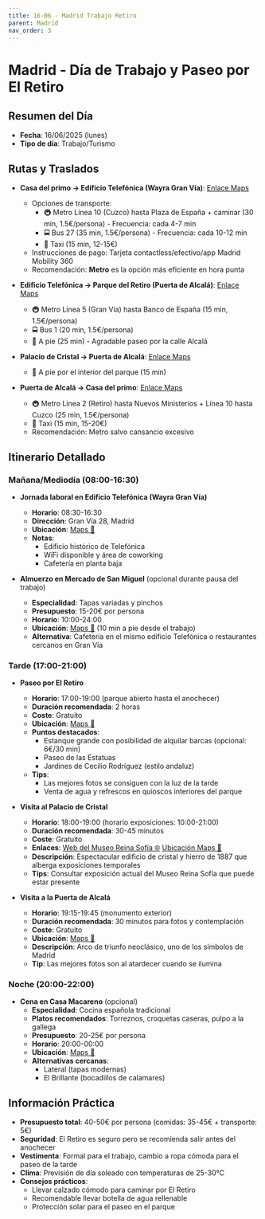 ```yaml
---
title: 16-06 - Madrid Trabajo Retiro
parent: Madrid
nav_order: 3
---
```


# Madrid - Día de Trabajo y Paseo por El Retiro

## Resumen del Día
* **Fecha**: 16/06/2025 (lunes)
* **Tipo de día**: Trabajo/Turismo

## Rutas y Traslados
* **Casa del primo → Edificio Telefónica (Wayra Gran Vía)**: [Enlace Maps](https://www.google.com/maps/dir/?api=1&origin=Miguel+Solas+4,+Madrid&destination=Gran+V%C3%ADa+28,+Madrid&travelmode=transit)
  * Opciones de transporte: 
    * 🚇 Metro Línea 10 (Cuzco) hasta Plaza de España + caminar (30 min, 1.5€/persona) - Frecuencia: cada 4-7 min
    * 🚍 Bus 27 (35 min, 1.5€/persona) - Frecuencia: cada 10-12 min
    * 🚕 Taxi (15 min, 12-15€)
  * Instrucciones de pago: Tarjeta contactless/efectivo/app Madrid Mobility 360
  * Recomendación: **Metro** es la opción más eficiente en hora punta

* **Edificio Telefónica → Parque del Retiro (Puerta de Alcalá)**: [Enlace Maps](https://www.google.com/maps/dir/?api=1&origin=Gran+V%C3%ADa+28,+Madrid&destination=Parque+del+Retiro,+Puerta+de+Alcal%C3%A1,+Madrid&travelmode=transit)
  * 🚇 Metro Línea 5 (Gran Vía) hasta Banco de España (15 min, 1.5€/persona)
  * 🚍 Bus 1 (20 min, 1.5€/persona)
  * 🚶 A pie (25 min) - Agradable paseo por la calle Alcalá

* **Palacio de Cristal → Puerta de Alcalá**: [Enlace Maps](https://www.google.com/maps/dir/?api=1&origin=Palacio+de+Cristal,+Madrid&destination=Puerta+de+Alcal%C3%A1,+Madrid&travelmode=walking)
  * 🚶 A pie por el interior del parque (15 min)

* **Puerta de Alcalá → Casa del primo**: [Enlace Maps](https://www.google.com/maps/dir/?api=1&origin=Puerta+de+Alcal%C3%A1,+Madrid&destination=Miguel+Solas+4,+Madrid&travelmode=transit)
  * 🚇 Metro Línea 2 (Retiro) hasta Nuevos Ministerios + Línea 10 hasta Cuzco (25 min, 1.5€/persona)
  * 🚕 Taxi (15 min, 15-20€)
  * Recomendación: Metro salvo cansancio excesivo

## Itinerario Detallado
### Mañana/Mediodía (08:00-16:30)
* **Jornada laboral en Edificio Telefónica (Wayra Gran Vía)**
  * **Horario**: 08:30-16:30
  * **Dirección**: Gran Vía 28, Madrid
  * **Ubicación**: [Maps 📍](https://www.google.com/maps/dir/?api=1&destination=Gran+V%C3%ADa+28,+Madrid&travelmode=transit)
  * **Notas**: 
    * Edificio histórico de Telefónica
    * WiFi disponible y área de coworking
    * Cafetería en planta baja

* **Almuerzo en Mercado de San Miguel** (opcional durante pausa del trabajo)
  * **Especialidad**: Tapas variadas y pinchos
  * **Presupuesto**: 15-20€ por persona
  * **Horario**: 10:00-24:00
  * **Ubicación**: [Maps 📍](https://www.google.com/maps/dir/?api=1&origin=Gran+V%C3%ADa+28,+Madrid&destination=Mercado+San+Miguel,+Madrid&travelmode=walking) (10 min a pie desde el trabajo)
  * **Alternativa**: Cafetería en el mismo edificio Telefónica o restaurantes cercanos en Gran Vía

### Tarde (17:00-21:00)
* **Paseo por El Retiro**
  * **Horario**: 17:00-19:00 (parque abierto hasta el anochecer)
  * **Duración recomendada**: 2 horas
  * **Coste**: Gratuito
  * **Ubicación**: [Maps 📍](https://www.google.com/maps/dir/?api=1&destination=Parque+del+Retiro,+Madrid&travelmode=transit)
  * **Puntos destacados**: 
    * Estanque grande con posibilidad de alquilar barcas (opcional: 6€/30 min)
    * Paseo de las Estatuas
    * Jardines de Cecilio Rodríguez (estilo andaluz)
  * **Tips**: 
    * Las mejores fotos se consiguen con la luz de la tarde
    * Venta de agua y refrescos en quioscos interiores del parque

* **Visita al Palacio de Cristal**
  * **Horario**: 18:00-19:00 (horario exposiciones: 10:00-21:00)
  * **Duración recomendada**: 30-45 minutos
  * **Coste**: Gratuito
  * **Enlaces**: [Web del Museo Reina Sofía 🌐](https://www.museoreinasofia.es/exposiciones/palacio-cristal) [Ubicación Maps 📍](https://www.google.com/maps/dir/?api=1&destination=Palacio+de+Cristal,+Madrid&travelmode=walking)
  * **Descripción**: Espectacular edificio de cristal y hierro de 1887 que alberga exposiciones temporales
  * **Tips**: Consultar exposición actual del Museo Reina Sofía que puede estar presente

* **Visita a la Puerta de Alcalá**
  * **Horario**: 19:15-19:45 (monumento exterior)
  * **Duración recomendada**: 30 minutos para fotos y contemplación
  * **Coste**: Gratuito
  * **Ubicación**: [Maps 📍](https://www.google.com/maps/dir/?api=1&destination=Puerta+de+Alcal%C3%A1,+Madrid&travelmode=walking)
  * **Descripción**: Arco de triunfo neoclásico, uno de los símbolos de Madrid
  * **Tip**: Las mejores fotos son al atardecer cuando se ilumina

### Noche (20:00-22:00)
* **Cena en Casa Macareno** (opcional)
  * **Especialidad**: Cocina española tradicional
  * **Platos recomendados**: Torreznos, croquetas caseras, pulpo a la gallega
  * **Presupuesto**: 20-25€ por persona
  * **Horario**: 20:00-00:00
  * **Ubicación**: [Maps 📍](https://www.google.com/maps/dir/?api=1&origin=Puerta+de+Alcal%C3%A1,+Madrid&destination=Casa+Macareno,+Madrid&travelmode=transit)
  * **Alternativas cercanas**: 
    * Lateral (tapas modernas)
    * El Brillante (bocadillos de calamares)

## Información Práctica
* **Presupuesto total**: 40-50€ por persona (comidas: 35-45€ + transporte: 5€)
* **Seguridad**: El Retiro es seguro pero se recomienda salir antes del anochecer
* **Vestimenta**: Formal para el trabajo, cambio a ropa cómoda para el paseo de la tarde
* **Clima**: Previsión de día soleado con temperaturas de 25-30°C
* **Consejos prácticos**: 
  * Llevar calzado cómodo para caminar por El Retiro
  * Recomendable llevar botella de agua rellenable
  * Protección solar para el paseo en el parque




